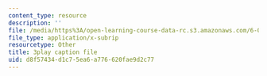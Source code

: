 ```yaml
---
content_type: resource
description: ''
file: /media/https%3A/open-learning-course-data-rc.s3.amazonaws.com/6-00sc-introduction-to-computer-science-and-programming-spring-2011/d8f57434d1c75ea6a776620fae9d2c77_5gt2WDBl8-0.vtt
file_type: application/x-subrip
resourcetype: Other
title: 3play caption file
uid: d8f57434-d1c7-5ea6-a776-620fae9d2c77
---
```

